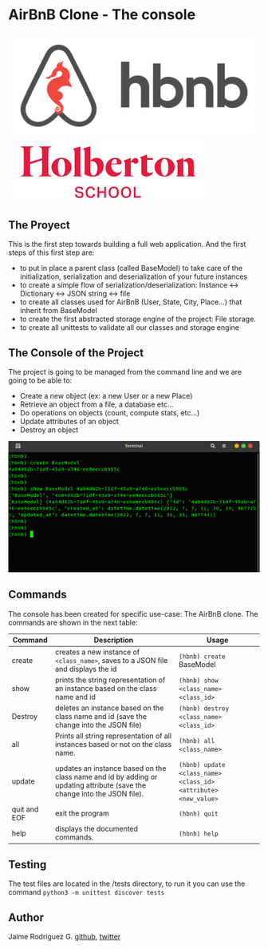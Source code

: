 # AirBnB Clone - The console

![HBnB Logo](images/hbnb.png)
![Holberton Logo](images/holberton.png "Holberton School")


## The Proyect
This is the first step towards building a full web application. And the first steps of this first step are:
* to put in place a parent class (called BaseModel) to take care of the initialization, serialization and deserialization of your future instances
* to create a simple flow of serialization/deserialization: Instance <-> Dictionary <-> JSON string <-> file
* to create all classes used for AirBnB (User, State, City, Place…) that inherit from BaseModel
* to create the first abstracted storage engine of the project: File storage.
* to create all unittests to validate all our classes and storage engine

## The Console of the Project
The project is going to be managed from the command line and we are going to be able to:
* Create a new object (ex: a new User or a new Place)
* Retrieve an object from a file, a database etc…
* Do operations on objects (count, compute stats, etc…)
* Update attributes of an object
* Destroy an object

![The cmd](images/cmd.png)

## Commands
The console has been created for specific use-case: The AirBnB clone. The commands are shown in the next table:

| Command | Description | Usage |
| ---------- | ---- | --- |
| create | creates a new instance of `<class_name>`, saves to a JSON file and displays the id| `(hbnb) create` BaseModel |
| show	| prints the string representation of an instance based on the class name and id | `(hbnb) show <class_name> <class_id>` |
| Destroy	| deletes an instance based on the class name and id (save the change into the JSON file) |	`(hbnb) destroy <class_name> <class_id>` |
|all	| Prints all string representation of all instances based or not on the class name.	|`(hbnb) all <class_name>`
| update	|updates an instance based on the class name and id by adding or updating attribute (save the change into the JSON file).|	`(hbnb) update <class_name> <class_id> <attribute> <new_value>`
|quit and EOF	|exit the program|	`(hbnh) quit`|
|help	|displays the documented commands.|	`(hbnh) help`|

## Testing
The test files are located in the /tests directory, to run it you can use the command `python3 -m unittest discover tests`

## Author
Jaime Rodriguez G. [github](https://github.com/soft-insight), [twitter](https://twitter.com/jaimerodg)


